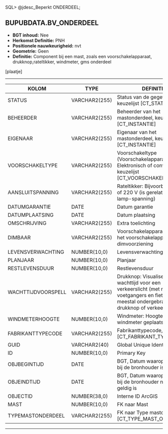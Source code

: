 ﻿SQL> @jdesc_Beperkt ONDERDEEL;

## BUPUBDATA.BV_ONDERDEEL


* __BGT inhoud:__ Nee
* __Herkomst Definitie:__ PNH
* __Positionele nauwkeurigheid:__ nvt
* __Geometrie:__ Geen
* __Definitie:__ Component bij een mast, zoals een voorschakelapparaat, drukknop,rateltikker, windmeter, gms onderdeel


[plaatje]

***

|KOLOM                           	|TYPE          	|DEFINITIE|
|------                          	|----          	|-----    |
|STATUS                          	|VARCHAR2(255) 	|Status van de gegevens, keuzelijst [CT_STATUS]|
|BEHEERDER                       	|VARCHAR2(255) 	|Beheerder van het mastonderdeel, keuzelijst [CT_INSTANTIE]|
|EIGENAAR                        	|VARCHAR2(255) 	|Eigenaar van het mastonderdeel, keuzelijst [CT_INSTANTIE]|
|VOORSCHAKELTYPE                 	|VARCHAR2(255) 	|Voorschakeltype (Voorschakelapparaat: Elektronisch of conventioneel), keuzelijst [CT_VOORSCHAKELTYPE]|
|AANSLUITSPANNING                	|VARCHAR2(255) 	|Rateltikker: Bijvoorbeeld 40V of 220 V (is gerelateerd aan de lamp-spanning)|
|DATUMGARANTIE                   	|DATE          	|Datum garantie|
|DATUMPLAATSING                  	|DATE          	|Datum plaatsing|
|OMSCHRIJVING                    	|VARCHAR2(255) 	|Extra toelichting|
|DIMBAAR                         	|VARCHAR2(255) 	|Voorschakelapparaat: Bevat het voorschakelapparaat een dimvoorziening|
|LEVENSVERWACHTING               	|NUMBER(10,0)  	|Levensverwachting|
|PLANJAAR                        	|NUMBER(10,0)  	|Planjaar|
|RESTLEVENSDUUR                  	|NUMBER(10,0)  	|Restlevensduur|
|WACHTTIJDVOORSPELL              	|VARCHAR2(255) 	|Drukknop: Visualiseert de wachttijd voor een verkeerslicht (met name voor voetgangers en fietsers), meestal ondergebracht in drukknop of verkeerslicht|
|WINDMETERHOOGTE                 	|NUMBER(10,0)  	|Windmeter: Hoogte waarop de windmeter geplaatst (m)|
|FABRIKANTTYPECODE               	|VARCHAR2(255) 	|Fabrikanttypecode, keuzelijst [CT_FABRIKANT_TYPECODE]|
|GUID                            	|VARCHAR2(40)  	|Global Unique Identifier|
|ID                              	|NUMBER(10,0)  	|Primary Key|
|OBJBEGINTIJD                    	|DATE          	|BGT, Datum waarop het object bij de bronhouder is ontstaan|
|OBJEINDTIJD                     	|DATE          	|BGT, Datum waarop het object bij de bronhouder niet meer geldig is|
|OBJECTID                        	|NUMBER(38,0)   |Interne ID ArcGIS|
|MAST                            	|NUMBER(10,0)  	|FK naar Mast|
|TYPEMASTONDERDEEL               	|VARCHAR2(255) 	|FK naar Type mastonderdeel [CT_TYPE_MAST_ONDERDEEL]|


***
